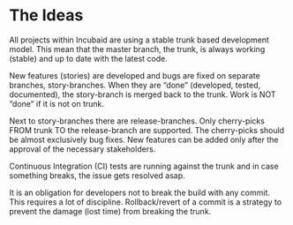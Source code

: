# The Ideas
All projects within Incubaid are using a stable trunk based development model. This mean that the master branch, the trunk, is always working (stable) and up to date with the latest code.

New features (stories) are developed and bugs are fixed on separate branches, story-branches.  When they are “done”  (developed, tested, documented), the story-branch is merged back to the trunk. Work is NOT “done” if it is not on trunk.

Next to story-branches  there are release-branches. Only cherry-picks FROM trunk TO the release-branch are supported. The cherry-picks should be almost exclusively bug fixes. New features can be added only after the approval of the necessary stakeholders.

Continuous Integration (CI) tests are running against the trunk and in case something breaks, the issue gets resolved asap.

It is an obligation for developers not to break the build with any commit. This requires a lot of discipline. Rollback/revert of a commit is a strategy to prevent the damage (lost time) from breaking the trunk.